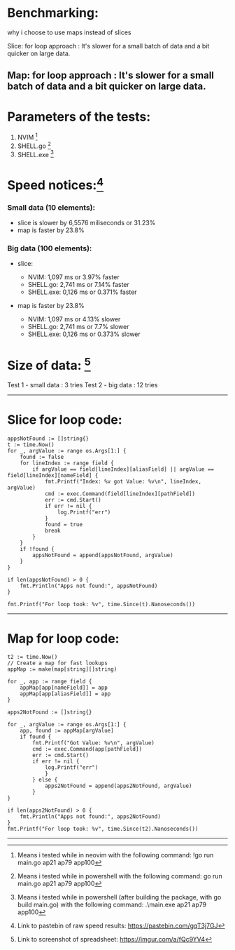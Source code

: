 # Benchmarking: 
why i choose to use maps instead of slices

Slice: for loop approach
: It's slower for a small batch of data and a bit quicker on large data.
&emsp;

Map: for loop approach
: It's slower for a small batch of data and a bit quicker on large data.
---

# Parameters of the tests:
1. NVIM [^1]
2. SHELL.go [^2]
3. SHELL.exe [^3]

# Speed notices:[^5]
### Small data (10 elements): 
* slice is slower by 6,5576 miliseconds or 31.23%
* map is faster by 23.8%

### Big data (100 elements):
* slice:
  * NVIM: 1,097 ms or 3.97% faster
  * SHELL.go: 2,741 ms or 7.14% faster
  * SHELL.exe: 0,126 ms or 0.371% faster


* map is faster by 23.8%
  * NVIM: 1,097 ms or 4.13% slower
  * SHELL.go: 2,741 ms or 7.7% slower
  * SHELL.exe: 0,126 ms or 0.373% slower


[^1]: Means i tested while in neovim with the following command: !go run main.go ap21 ap79 app100
[^2]: Means i tested while in powershell with the following command: go run main.go ap21 ap79 app100
[^3]: Means i tested while in powershell (after building the package, with go build main.go) with the following command: .\main.exe ap21 ap79 app100

# Size of data: [^4]
Test 1 - small data : 3 tries
Test 2 - big data : 12 tries
[^4]: Link to screenshot of spreadsheet: https://imgur.com/a/fQc9YV4
[^5]: Link to pastebin of raw speed results: https://pastebin.com/gqT3j7GJ
---
# Slice for loop code:
```
appsNotFound := []string{}
t := time.Now()
for _, argValue := range os.Args[1:] {
    found := false
    for lineIndex := range field {
        if argValue == field[lineIndex][aliasField] || argValue == field[lineIndex][nameField] {
            fmt.Printf("Index: %v got Value: %v\n", lineIndex, argValue)
            cmd := exec.Command(field[lineIndex][pathField])
            err := cmd.Start()
            if err != nil {
                log.Printf("err")
            }
            found = true
            break
        }
    }
    if !found {
        appsNotFound = append(appsNotFound, argValue)
    }
}

if len(appsNotFound) > 0 {
    fmt.Println("Apps not found:", appsNotFound)
}

fmt.Printf("For loop took: %v", time.Since(t).Nanoseconds())
```
---
# Map for loop code:
```
t2 := time.Now()
// Create a map for fast lookups
appMap := make(map[string][]string)

for _, app := range field {
	appMap[app[nameField]] = app
	appMap[app[aliasField]] = app
}

apps2NotFound := []string{}

for _, argValue := range os.Args[1:] {
    app, found := appMap[argValue]
    if found {
		fmt.Printf("Got Value: %v\n", argValue)
		cmd := exec.Command(app[pathField])
		err := cmd.Start()
		if err != nil {
			log.Printf("err")
			}
		} else {
			apps2NotFound = append(apps2NotFound, argValue)
		}
}

if len(apps2NotFound) > 0 {
	fmt.Println("Apps not found:", apps2NotFound)
}
fmt.Printf("For loop took: %v", time.Since(t2).Nanoseconds())
```
---
